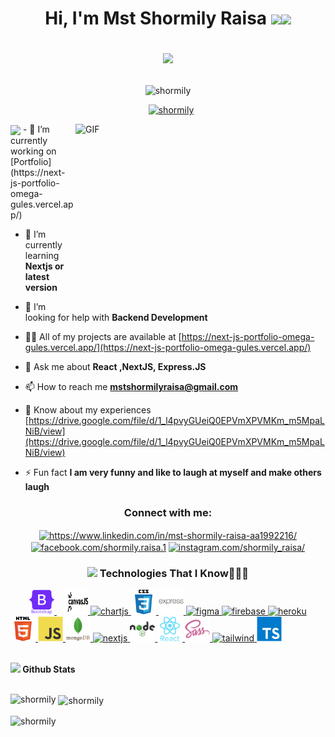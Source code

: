 
<h1 align="center">Hi, I'm Mst  Shormily Raisa <img src="https://media.giphy.com/media/hvRJCLFzcasrR4ia7z/giphy.gif" width="35"><img src="https://user-images.githubusercontent.com/73097560/115834477-dbab4500-a447-11eb-908a-139a6edaec5c.gif"><p align="center"><a href="https://github.com/DenverCoder1/readme-typing-svg"><img src="https://readme-typing-svg.herokuapp.com?font=Time+New+Roman&color=cyan&size=25&center=true&vCenter=true&width=600&height=40&lines=Web+Developer+From+Bangladesh..&hearts;++;Self-taught+Front-End+Developer,;React+Developer,;CTF+Newbie,;Active+Learner/Researcher,;Love+to+learn+new+stuffs..<3"></a></p></h1><p align="center"> <img src="https://komarev.com/ghpvc/?username=shormily&label=Profile%20views&row=1&column=7&margin-h=5&margin-w=5&no-bg=true&color=0e75b6&style=flat" alt="shormily" /> </p>
<p align="center"><a  href="https://github.com/ryo-ma/github-profile-trophy"><img style="margin-left: 10px;"  src="https://github-profile-trophy.vercel.app/?username=shormily" alt="shormily" /></a></p>
<img src="https://user-images.githubusercontent.com/73097560/115834477-dbab4500-a447-11eb-908a-139a6edaec5c.gif"
<a target="_blank" align="center">
  <img align="right" top="500" height="300" width="400" alt="GIF" src="https://media.giphy.com/media/SWoSkN6DxTszqIKEqv/giphy.gif">
</a>
- 🔭 I’m currently working on [Portfolio](https://next-js-portfolio-omega-gules.vercel.app/)

- 🌱 I’m currently learning **Nextjs or latest version**

- 🤝 I’m looking for help with **Backend Development**

- 👨‍💻 All of my projects are available at [https://next-js-portfolio-omega-gules.vercel.app/](https://next-js-portfolio-omega-gules.vercel.app/)

- 💬 Ask me about **React ,NextJS, Express.JS**

- 📫 How to reach me **mstshormilyraisa@gmail.com**

- 📄 Know about my experiences [https://drive.google.com/file/d/1_l4pvyGUeiQ0EPVmXPVMKm_m5MpaLNiB/view](https://drive.google.com/file/d/1_l4pvyGUeiQ0EPVmXPVMKm_m5MpaLNiB/view)

- ⚡ Fun fact **I am very funny and like to laugh at myself and make others laugh**

<h3 align="center">Connect with me:</h3>
<p align="center">
<a href="https://www.linkedin.com/in/mst-shormily-raisa-aa1992216/" target="blank"><img align="center" src="https://raw.githubusercontent.com/rahuldkjain/github-profile-readme-generator/master/src/images/icons/Social/linked-in-alt.svg" alt="https://www.linkedin.com/in/mst-shormily-raisa-aa1992216/" height="30" width="40" /></a>
<a href="https://fb.com/facebook.com/shormily.raisa.1" target="blank"><img align="center" src="https://raw.githubusercontent.com/rahuldkjain/github-profile-readme-generator/master/src/images/icons/Social/facebook.svg" alt="facebook.com/shormily.raisa.1" height="30" width="40" /></a>
<a href="https://instagram.com/instagram.com/shormily_raisa/" target="blank"><img align="center" src="https://raw.githubusercontent.com/rahuldkjain/github-profile-readme-generator/master/src/images/icons/Social/instagram.svg" alt="instagram.com/shormily_raisa/" height="30" width="40" /></a>
</p>

<h3 align="center"><img src="https://media2.giphy.com/media/QssGEmpkyEOhBCb7e1/giphy.gif?cid=ecf05e47a0n3gi1bfqntqmob8g9aid1oyj2wr3ds3mg700bl&rid=giphy.gif" width ="25"><b> Technologies That I Know👨🏻‍💻</b></h3>
<p align="left" boarder="none"> <a style="margin-left: 30px;"  href="https://getbootstrap.com" target="_blank" rel="noreferrer"> <img src="https://raw.githubusercontent.com/devicons/devicon/master/icons/bootstrap/bootstrap-plain-wordmark.svg" alt="bootstrap" width="40" height="40"/> </a>  <a style="margin-left: 10px;" href="https://canvasjs.com" target="_blank" rel="noreferrer"> <img src="https://raw.githubusercontent.com/Hardik0307/Hardik0307/master/assets/canvasjs-charts.svg" alt="canvasjs" width="40" height="40"/> </a> <a href="https://www.chartjs.org" target="_blank" rel="noreferrer"> <img src="https://www.chartjs.org/media/logo-title.svg" alt="chartjs" width="40" height="40"/> </a> <a href="https://www.w3schools.com/css/" target="_blank" rel="noreferrer"> <img src="https://raw.githubusercontent.com/devicons/devicon/master/icons/css3/css3-original-wordmark.svg" alt="css3" width="40" height="40"/> </a> <a href="https://expressjs.com" target="_blank" rel="noreferrer"> <img src="https://raw.githubusercontent.com/devicons/devicon/master/icons/express/express-original-wordmark.svg" alt="express" width="40" height="40"/> </a> <a href="https://www.figma.com/" target="_blank" rel="noreferrer"> <img src="https://www.vectorlogo.zone/logos/figma/figma-icon.svg" alt="figma" width="40" height="40"/> </a> <a href="https://firebase.google.com/" target="_blank" rel="noreferrer"> <img src="https://www.vectorlogo.zone/logos/firebase/firebase-icon.svg" alt="firebase" width="40" height="40"/> </a> <a href="https://heroku.com" target="_blank" rel="noreferrer"> <img src="https://www.vectorlogo.zone/logos/heroku/heroku-icon.svg" alt="heroku" width="40" height="40"/> </a> <a href="https://www.w3.org/html/" target="_blank" rel="noreferrer"> <img src="https://raw.githubusercontent.com/devicons/devicon/master/icons/html5/html5-original-wordmark.svg" alt="html5" width="40" height="40"/> </a> <a href="https://developer.mozilla.org/en-US/docs/Web/JavaScript" target="_blank" rel="noreferrer"> <img src="https://raw.githubusercontent.com/devicons/devicon/master/icons/javascript/javascript-original.svg" alt="javascript" width="40" height="40"/> </a> <a href="https://www.mongodb.com/" target="_blank" rel="noreferrer"> <img src="https://raw.githubusercontent.com/devicons/devicon/master/icons/mongodb/mongodb-original-wordmark.svg" alt="mongodb" width="40" height="40"/> </a> <a href="https://nextjs.org/" target="_blank" rel="noreferrer"> <img src="https://cdn.worldvectorlogo.com/logos/nextjs-2.svg" alt="nextjs" width="40" height="40"/> </a> <a href="https://nodejs.org" target="_blank" rel="noreferrer"> <img src="https://raw.githubusercontent.com/devicons/devicon/master/icons/nodejs/nodejs-original-wordmark.svg" alt="nodejs" width="40" height="40"/> </a> <a href="https://reactjs.org/" target="_blank" rel="noreferrer"> <img src="https://raw.githubusercontent.com/devicons/devicon/master/icons/react/react-original-wordmark.svg" alt="react" width="40" height="40"/> </a> <a href="https://sass-lang.com" target="_blank" rel="noreferrer"> <img src="https://raw.githubusercontent.com/devicons/devicon/master/icons/sass/sass-original.svg" alt="sass" width="40" height="40"/> </a> <a href="https://tailwindcss.com/" target="_blank" rel="noreferrer"> <img src="https://www.vectorlogo.zone/logos/tailwindcss/tailwindcss-icon.svg" alt="tailwind" width="40" height="40"/> </a> <a href="https://www.typescriptlang.org/" target="_blank" rel="noreferrer"> <img src="https://raw.githubusercontent.com/devicons/devicon/master/icons/typescript/typescript-original.svg" alt="typescript" width="40" height="40"/> </a> </p>
<br/>
<div float="flex"><img src="https://media.giphy.com/media/iY8CRBdQXODJSCERIr/giphy.gif" width="35"><b> Github Stats </b><br/>
 
<br>
<p><img align="left" mt="2" src="https://github-readme-stats.vercel.app/api/top-langs?username=shormily&show_icons=true&locale=en&layout=compact" alt="shormily" /></p>

<p>&nbsp;<img align="center" src="https://github-readme-stats.vercel.app/api?username=shormily&show_icons=true&locale=en" alt="shormily" /></p>

<p><img align="center" src="https://github-readme-streak-stats.herokuapp.com/?user=shormily&" alt="shormily" /></p>
